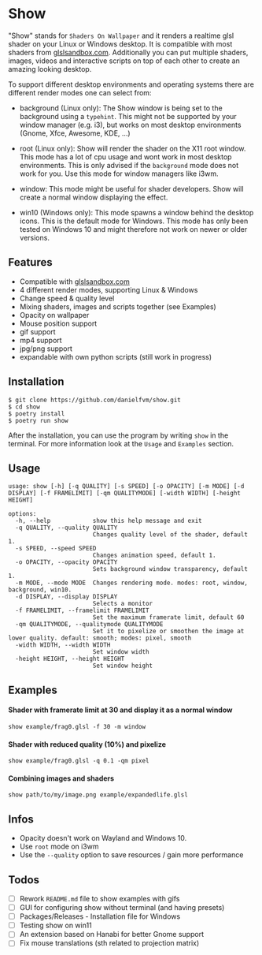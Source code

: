 # Show
"Show" stands for `Shaders On Wallpaper` and it renders a realtime glsl shader on your Linux or Windows desktop. It is compatible with most shaders from [glslsandbox.com](http://glslsandbox.com/). Additionally you can put multiple shaders, images, videos and interactive scripts on top of each other to create an amazing looking desktop.

To support different desktop environments and operating systems there are different render modes one can select from:

* background (Linux only):
The Show window is being set to the background using a `typehint`. This might not be supported by your window manager (e.g. i3), but works on most desktop environments (Gnome, Xfce, Awesome, KDE, ...)

* root (Linux only):
Show will render the shader on the X11 root window. This mode has a lot of cpu usage and wont work in most desktop environments. This is only advised if the `background` mode does not work for you. Use this mode for window managers like i3wm.

* window:
This mode might be useful for shader developers. Show will create a normal window displaying the effect.

* win10 (Windows only):
This mode spawns a window behind the desktop icons. This is the default mode for Windows. This mode has only been tested on Windows 10 and might therefore not work on newer or older versions. 

## Features
* Compatible with [glslsandbox.com](http://glslsandbox.com/)
* 4 different render modes, supporting Linux & Windows
* Change speed & quality level
* Mixing shaders, images and scripts together (see Examples)
* Opacity on wallpaper
* Mouse position support
* gif support
* mp4 support
* jpg/png support
* expandable with own python scripts (still work in progress)

## Installation
```
$ git clone https://github.com/danielfvm/show.git
$ cd show
$ poetry install
$ poetry run show
```
After the installation, you can use the program by writing `show` in the terminal. For more information look at the `Usage` and `Examples` section.

## Usage
```
usage: show [-h] [-q QUALITY] [-s SPEED] [-o OPACITY] [-m MODE] [-d DISPLAY] [-f FRAMELIMIT] [-qm QUALITYMODE] [-width WIDTH] [-height HEIGHT]

options:
  -h, --help            show this help message and exit
  -q QUALITY, --quality QUALITY
                        Changes quality level of the shader, default 1.
  -s SPEED, --speed SPEED
                        Changes animation speed, default 1.
  -o OPACITY, --opacity OPACITY
                        Sets background window transparency, default 1.
  -m MODE, --mode MODE  Changes rendering mode. modes: root, window, background, win10.
  -d DISPLAY, --display DISPLAY
                        Selects a monitor
  -f FRAMELIMIT, --framelimit FRAMELIMIT
                        Set the maximum framerate limit, default 60
  -qm QUALITYMODE, --qualitymode QUALITYMODE
                        Set it to pixelize or smoothen the image at lower quality. default: smooth; modes: pixel, smooth
  -width WIDTH, --width WIDTH
                        Set window width
  -height HEIGHT, --height HEIGHT
                        Set window height
```

## Examples
#### Shader with framerate limit at 30 and display it as a normal window
```
show example/frag0.glsl -f 30 -m window
```

#### Shader with reduced quality (10%) and pixelize
```
show example/frag0.glsl -q 0.1 -qm pixel
```

#### Combining images and shaders
```
show path/to/my/image.png example/expandedlife.glsl
```

## Infos
* Opacity doesn't work on Wayland and Windows 10.
* Use `root` mode on i3wm
* Use the `--quality` option to save resources / gain more performance

## Todos
- [ ] Rework `README.md` file to show examples with gifs
- [ ] GUI for configuring show without terminal (and having presets)
- [ ] Packages/Releases - Installation file for Windows
- [ ] Testing show on win11
- [ ] An extension based on Hanabi for better Gnome support
- [ ] Fix mouse translations (sth related to projection matrix)
